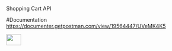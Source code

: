 Shopping Cart API
 
 #Documentation
 https://documenter.getpostman.com/view/19564447/UVeMK4K5
 


 <img align="center"  height="30" width="40" src="https://w7.pngwing.com/pngs/777/698/png-transparent-node-js-javascript-software-developer-npm-github-angle-text-logo.png">
